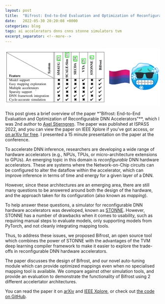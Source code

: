 ```yaml
---
layout: post
title:  "Bifrost: End-to-End Evaluation and Optimization of Reconfigurable DNN Accelerators"
date:   2022-05-30 20:20:08 +0000
categories: blog
tags: ai accelerators dnns cnns stonne simulators tvm
excerpt_separator: <!--more-->
---
```

![Header image](/assets/images/bifrost.png)

This post gives a brief overview of the paper *"Bifrost: End-to-End Evaluation and Optimization of Reconfigurable DNN Accelerators"**, which I was 2nd author to [Axel Stjerngren](https://github.com/stjerngren).
The paper was published at ISPASS 2022, and you can view the paper on IEEE Xplore if you've got access, or [on arXiv for free](https://arxiv.org/abs/2204.12418).
I presented a 15 minute presentation on the paper at the conference.

<!--more-->

To accelerate DNN inference, researchers are developing a wide range of hardware accelerators (e.g., NPUs, TPUs, or micro-architecture extensions to GPUs).
An emerging topic in this domain is _reconfigurable_ DNN hardware accelerators.
These are systems where the Network-on-Chip circuits can be configured to alter the dataflow within the accelerator, which can improve inference in terms of time and energy for a given layer of a DNN.

However, since these architectures are an emerging area, there are still many questions to be answered around both the design of the hardware, and the approach taken for its configuration (also known as *mapping*).

To help answer these questions, a simulator for reconfigurable DNN hardware accelerators was developed, known as [STONNE](https://github.com/stonne-simulator/stonne).
However, STONNE has a number of drawbacks when it comes to usability, such as requiring manual steps to evaluate models, only supporting models from PyTorch, and not cleanly integrating mapping tools.

Thus, to address these issues, we proposed Bifrost, an open source tool which combines the power of STONNE with the advantages of the TVM deep learning compiler framework to make it easier to explore the trade-offs in reconfigurable DNN hardware accelerators.

The paper discusses the design of Bifrost, and our novel auto-tuning module which can provide optimized mappings even when no specialised mapping tool is available.
We compare against other simulation tools, and provide an evaluation to demonstrate the functionality of Bifrost using 2 different accelertator architectures.

You can read the paper it on [arXiv](https://arxiv.org/abs/2204.12418) and [IEEE Xplore](https://ieeexplore.ieee.org/document/9804659/), or check out [the code on GitHub](https://github.com/gicLAB/bifrost).
